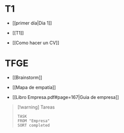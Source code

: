 # T1
+ [[primer día|Dia 1]]
- [[T1]]
+ [[Como hacer un CV]]


# TFGE
- [[Brainstorm]]


- [[Mapa de empatía]]
- [[Libro Empresa.pdf#page=167|Guia de empresa]]




> [!warning] Tareas
> ```dataview
> TASK 
> FROM "Empresa"
> SORT completed
> ```

